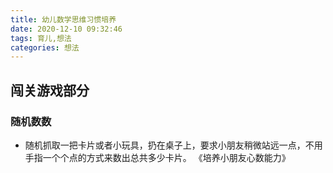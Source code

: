 ```yaml
---
title: 幼儿数学思维习惯培养
date: 2020-12-10 09:32:46
tags: 育儿,想法
categories: 想法
---
```

## 闯关游戏部分

### 随机数数

- 随机抓取一把卡片或者小玩具，扔在桌子上，要求小朋友稍微站远一点，不用手指一个个点的方式来数出总共多少卡片。
	《培养小朋友心数能力》	 

